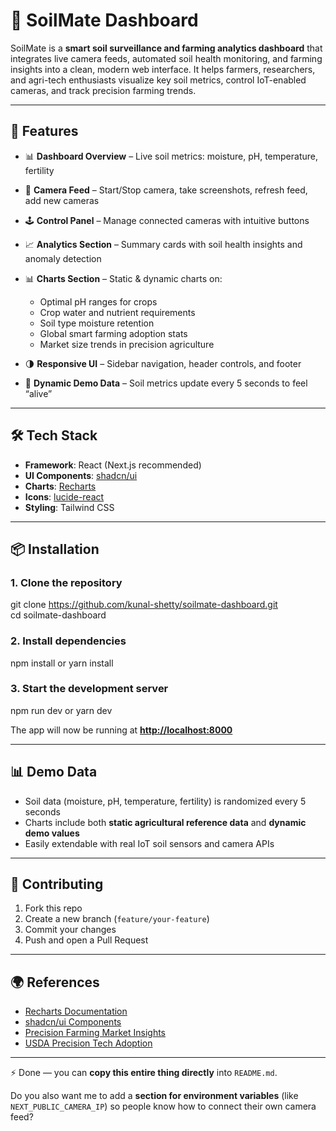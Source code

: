 # 🌱 SoilMate Dashboard

SoilMate is a **smart soil surveillance and farming analytics dashboard** that integrates live camera feeds, automated soil health monitoring, and farming insights into a clean, modern web interface.
It helps farmers, researchers, and agri-tech enthusiasts visualize key soil metrics, control IoT-enabled cameras, and track precision farming trends.

---

## 🚀 Features

* 📊 **Dashboard Overview** – Live soil metrics: moisture, pH, temperature, fertility
* 🎥 **Camera Feed** – Start/Stop camera, take screenshots, refresh feed, add new cameras
* 🕹 **Control Panel** – Manage connected cameras with intuitive buttons
* 📈 **Analytics Section** – Summary cards with soil health insights and anomaly detection
* 📊 **Charts Section** – Static & dynamic charts on:

  * Optimal pH ranges for crops
  * Crop water and nutrient requirements
  * Soil type moisture retention
  * Global smart farming adoption stats
  * Market size trends in precision agriculture
* 🌗 **Responsive UI** – Sidebar navigation, header controls, and footer
* 🔄 **Dynamic Demo Data** – Soil metrics update every 5 seconds to feel “alive”

---

## 🛠️ Tech Stack

* **Framework**: React (Next.js recommended)
* **UI Components**: [shadcn/ui](https://ui.shadcn.com/)
* **Charts**: [Recharts](https://recharts.org/)
* **Icons**: [lucide-react](https://lucide.dev/)
* **Styling**: Tailwind CSS

---

## 📦 Installation

### 1. Clone the repository

git clone https://github.com/kunal-shetty/soilmate-dashboard.git<br>
cd soilmate-dashboard


### 2. Install dependencies

npm install
or
yarn install


### 3. Start the development server

npm run dev
or
yarn dev

The app will now be running at **[http://localhost:8000](http://localhost:8000)**

---

## 📊 Demo Data

* Soil data (moisture, pH, temperature, fertility) is randomized every 5 seconds
* Charts include both **static agricultural reference data** and **dynamic demo values**
* Easily extendable with real IoT soil sensors and camera APIs

---

## 🤝 Contributing

1. Fork this repo
2. Create a new branch (`feature/your-feature`)
3. Commit your changes
4. Push and open a Pull Request

---

## 🌍 References

* [Recharts Documentation](https://recharts.org/en-US/)
* [shadcn/ui Components](https://ui.shadcn.com/)
* [Precision Farming Market Insights](https://www.precedenceresearch.com/precision-farming-market)
* [USDA Precision Tech Adoption](https://www.ers.usda.gov/data-products/charts-of-note/chart-detail?chartId=110550)

---

⚡ Done — you can **copy this entire thing directly** into `README.md`.

Do you also want me to add a **section for environment variables** (like `NEXT_PUBLIC_CAMERA_IP`) so people know how to connect their own camera feed?
